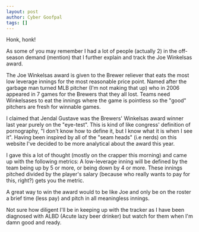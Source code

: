 ```yaml
---
layout: post
author: Cyber Goofpal
tags: []
---
```



Honk, honk!

As some of you may remember I had a lot of people (actually 2) in the off-season demand (mention) that I further explain and track the Joe Winkelsas award.

The Joe Winkelsas award is given to the Brewer reliever that eats the most low leverage innings for the most reasonable price point. Named after the garbage man turned MLB pitcher (I'm not making that up) who in 2006 appeared in 7 games for the Brewers that they all lost. Teams need Winkelsases to eat the innings where the game is pointless so the "good" pitchers are fresh for winnable games.

I claimed that Jendal Gustave was the Brewers' Winkelsas award winner last year purely on the "eye-test". This is kind of like congress' definition of pornography, "I don't know how to define it, but I know what it is when I see it". Having been inspired by all of the "seam heads" (i.e nerds) on this website I've decided to be more analytical about the award this year.

I gave this a lot of thought (mostly on the crapper this morning) and came up with the following metrics: A low-leverage inning will be defined by the team being up by 5 or more, or being down by 4 or more. These innings pitched divided by the player's salary (because who really wants to pay for this, right?) gets you the metric.

A great way to win the award would to be like Joe and only be on the roster a brief time (less pay) and pitch in all meaningless innings.

Not sure how diligent I'll be in keeping up with the tracker as I have been diagnosed with ALBD (Acute lazy beer drinker) but watch for them when I'm damn good and ready.